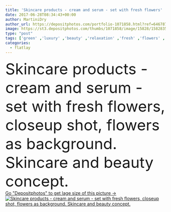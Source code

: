 ```yaml
---
title: 'Skincare products - cream and serum - set with fresh flowers'
date: 2017-06-28T08:34:43+00:00
author: MartiniDry
author_url: https://depositphotos.com/portfolio-1071858.html?ref=64678756
image: https://st3.depositphotos.com/thumbs/1071858/image/15828/158283586/api_thumb_450.jpg?forcejpeg=true
type: "post"
tags: ['green' ,'luxury' ,'beauty' ,'relaxation' ,'fresh' ,'flowers' ,'natural' ,'pink' ,'purple' ,'skincare' ,'bath' ,'bottle' ,'cosmetics' ,'lotion' ,'moisturizer' ,'spa' ,'treatment' ,'serum' ,'overview' ,'wellness' ,'roses' ,'pampering' ,'anti aging' ,'body care' ,'face cream' ,'bio product' ,'flatlay' ,'hare care' ]
categories: 
  - flatlay
---
```

<div aling="center">
            <font size="60"> Skincare products - cream and serum - set with fresh flowers, closeup shot, flowers as background. Skincare and beauty concept.</font>   
</div>
<div>
    <a href='https://depositphotos.com/158283586/stock-photo-skincare-products-cream-and-serum.html?ref=64678756' target=_blank > Go "Depositphotos" to get lage size of this picture ->
        <img href='https://depositphotos.com/158283586/stock-photo-skincare-products-cream-and-serum.html?ref=64678756' src='https://st3.depositphotos.com/1071858/15828/i/950/depositphotos_158283586-stock-photo-skincare-products-cream-and-serum.jpg?forcejpeg=true' alt='Skincare products - cream and serum - set with fresh flowers, closeup shot, flowers as background. Skincare and beauty concept.' >
    </a>
</div>
